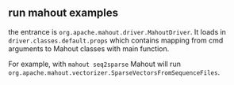 ## run mahout examples

the entrance is `org.apache.mahout.driver.MahoutDriver`. It loads in `driver.classes.default.props` which contains mapping from cmd arguments to Mahout classes with main function. 

For example, with `mahout seq2sparse` Mahout will run `org.apache.mahout.vectorizer.SparseVectorsFromSequenceFiles`.